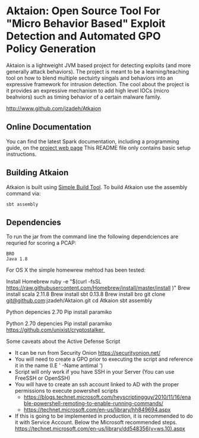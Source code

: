 # Aktaion: Open Source Tool For "Micro Behavior Based" Exploit Detection and Automated GPO Policy Generation

Aktaion is a lightweight JVM based project for detecting exploits (and more generally attack behaviors).  The project is meant to be a learning/teaching tool on how to blend multiple sectuirty singals and behaviors into an expressive framework for intrusion detection.  The cool about the project is it provides an expressive mechanism to add high level IOCs (micro beahviors) such as timing behavior of a certain malware family.  

<http://www.github.com/jzadeh/Atkaion>


## Online Documentation

You can find the latest Spark documentation, including a programming
guide, on the [project web page](http://ttp://www.github.com/jzadeh/Atkaion)
This README file only contains basic setup instructions.

## Building Atkaion

Atkaion is built using [Simple Build Tool](http://www.scala-sbt.org//).
To build Atkaion use the assembly command via:

    sbt assembly


## Dependencies

To run the jar from the command line the following dependciences are requried for scoring a PCAP:

	BRO
	Java 1.8


For OS X the simple homewrew mehtod has been tested:

Install Homebrew
	ruby -e "$(curl -fsSL https://raw.githubusercontent.com/Homebrew/install/master/install )"
	Brew install scala 2.11.8
	Brew install sbt 0.13.8
	Brew install bro
	git clone git@github.com:jzadeh/Aktaion.git
	cd Atkaion
	sbt assembly

Python depencies 2.70
	Pip install paramiko

Python 2.70 depencies 
	Pip install paramiko
	https://github.com/unixist/cryptostalker 



Some caveats about the Active Defense Script

- It can be run from Security Onion https://securityonion.net/
- You will need to create a GPO prior to executing the script and reference it in the name (I.E  ' -Name antimal ')
- Script will only work if you have SSH in your Server (You can use FreeSSH or OpenSSH)
- You will have to create an ssh account linked to AD with the proper permissions to execute powershell scripts
   - https://blogs.technet.microsoft.com/heyscriptingguy/2010/11/16/enable-powershell-remoting-to-enable-running-commands/
   - https://technet.microsoft.com/en-us/library/hh849694.aspx
- If this is going to be implemented in production, it is recommended to do it with Service Account. Below the Microsoft recommended steps. 
https://technet.microsoft.com/en-us/library/dd548356(v=ws.10).aspx





